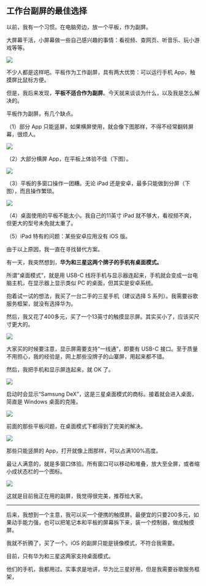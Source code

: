 ## 工作台副屏的最佳选择

以前，我有一个习惯。在电脑旁边，放一个平板，作为副屏。

大屏幕干活，小屏幕做一些自己感兴趣的事情：看视频、查网页、听音乐、玩小游戏等等。

![](https://cdn.beekka.com/blogimg/asset/202311/bg2023110302.webp)

不少人都是这样吧。平板作为工作副屏，具有两大优势：可以运行手机 App，触摸屏比鼠标方便。

但是，我后来发现，**平板不适合作为副屏**。今天就来谈谈为什么，以及我是怎么解决的。

平板作为副屏，有几个缺点。

（1）部分 App 只能竖屏，如果横屏使用，就会像下图那样，不得不经常翻转屏幕，很烦人。

![](https://cdn.beekka.com/blogimg/asset/202311/bg2023110304.webp)

（2）大部分横屏 App，在平板上体验不佳（下图）。

![](https://cdn.beekka.com/blogimg/asset/202311/bg2023110305.webp)

（3）平板的多窗口操作一团糟。无论 iPad 还是安卓，最多只能做到分屏（下图），而且操作繁琐。

![](https://cdn.beekka.com/blogimg/asset/202311/bg2023110504.webp)

（4）桌面使用的平板不能太小。我自己的11英寸 iPad 就不够大，看视频不爽，但更大的型号未免就太重了。

（5）iPad 特有的问题：某些安卓应用没有 iOS 版。

由于以上原因，我一直在寻找替代方案。

有一天，我突然想到，**华为和三星这两个牌子的手机有桌面模式。**

所谓“桌面模式”，就是用 USB-C 线将手机与显示器连起来，手机就会变成一台电脑主机，在显示器上显示类似 PC 的桌面，但其实是安卓系统。

抱着试一试的想法，我买了一台二手的三星手机（建议选择 S 系列）。我需要谷歌服务框架，就没有选择华为。

然后，我又花了400多元，买了一个13英寸的触摸显示屏。其实买小了，应该买尺寸更大的。

![](https://cdn.beekka.com/blogimg/asset/202311/bg2023110505.webp)

大家买的时候要注意，显示屏需要支持“一线通”，即要有 USB-C 接口。至于质量不用担心，我的经验是，网上那些没牌子的山寨屏，用起来都不错。

然后，我把手机和显示屏连起来，就 OK 了。

![](https://cdn.beekka.com/blogimg/asset/202311/bg2023110506.webp)

启动时会显示“Samsung DeX”，这是三星桌面模式的商标。接着就会进入桌面，简直是 Windows 桌面的克隆。

![](https://cdn.beekka.com/blogimg/asset/202311/bg2023110507.webp)

前面的那些平板问题，在桌面模式下都得到了完美的解决。

![](https://cdn.beekka.com/blogimg/asset/202311/bg2023110508.webp)

那些只能竖屏的 App，打开就像上图那样，可以占满100%高度。

最让人满意的，就是多窗口体验。所有窗口可以移动和堆叠，放大至全屏，或者缩小成状态栏的一个图标。

![](https://cdn.beekka.com/blogimg/asset/202311/bg2023110509.webp)

这就是目前我正在用的副屏，我觉得很完美，推荐给大家。

---

后来，我想到一个主意，我可以买一个便携的触摸屏。最便宜的只要200多元，如果动手能力强，也可以把笔记本和平板的屏幕拆下来，装一个控制器，做成触摸屏。

我就不折腾了，买了一个。iOS 的副屏只能是镜像模式，不符合我需要。

目前，只有华为和三星这两家支持桌面模式。

他们的手机，我都用过。实事求是地讲，华为比三星好用，但是我需要谷歌服务框架，